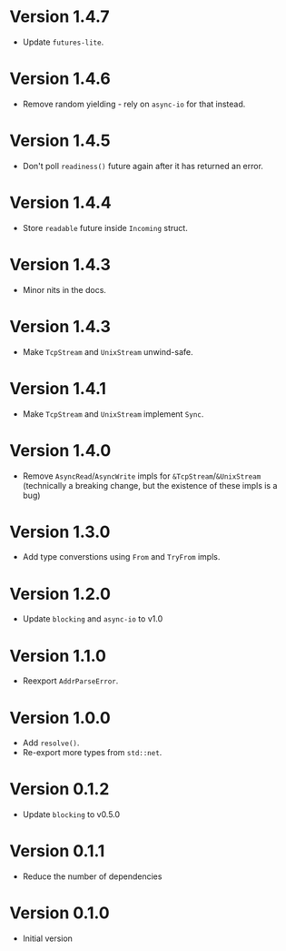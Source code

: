 # Version 1.4.7

- Update `futures-lite`.

# Version 1.4.6

- Remove random yielding - rely on `async-io` for that instead.

# Version 1.4.5

- Don't poll `readiness()` future again after it has returned an error.

# Version 1.4.4

- Store `readable` future inside `Incoming` struct.

# Version 1.4.3

- Minor nits in the docs.

# Version 1.4.3

- Make `TcpStream` and `UnixStream` unwind-safe.

# Version 1.4.1

- Make `TcpStream` and `UnixStream` implement `Sync`.

# Version 1.4.0

- Remove `AsyncRead`/`AsyncWrite` impls for `&TcpStream`/`&UnixStream`
  (technically a breaking change, but the existence of these impls is a bug)

# Version 1.3.0

- Add type converstions using `From` and `TryFrom` impls.

# Version 1.2.0

- Update `blocking` and `async-io` to v1.0

# Version 1.1.0

- Reexport `AddrParseError`.

# Version 1.0.0

- Add `resolve()`.
- Re-export more types from `std::net`.

# Version 0.1.2

- Update `blocking` to v0.5.0

# Version 0.1.1

- Reduce the number of dependencies

# Version 0.1.0

- Initial version
